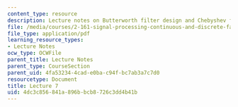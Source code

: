```yaml
---
content_type: resource
description: Lecture notes on Butterworth filter design and Chebyshev filters.
file: /media/courses/2-161-signal-processing-continuous-and-discrete-fall-2008/4dc3c856841a896bbcb8726c3dd4b41b_lecture_07.pdf
file_type: application/pdf
learning_resource_types:
- Lecture Notes
ocw_type: OCWFile
parent_title: Lecture Notes
parent_type: CourseSection
parent_uid: 4fa53234-4cad-e0ba-c94f-bc7ab3a7c7d0
resourcetype: Document
title: Lecture 7
uid: 4dc3c856-841a-896b-bcb8-726c3dd4b41b
---
```


